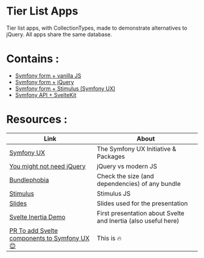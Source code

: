 # Tier List Apps
Tier list apps, with CollectionTypes, made to demonstrate alternatives to jQuery. All apps share the same database.

# Contains :
- [Symfony form + vanilla JS](https://yam-yam.dev/vanilla)
- [Symfony form + jQuery](https://yam-yam.dev/jquery)
- [Symfony form + Stimulus (Symfony UX)](https://yam-yam.dev/stimulus)
- [Symfony API + SvelteKit](https://svelte-kit.yam-yam.dev)

# Resources :
| Link                                                                                                            |  About                                                          |
| --------------------------------------------------------------------------------------------------------------- | ----------------------------------------------------------------|
| [Symfony UX](https://symfony.com/doc/current/frontend/ux.html)                                                  | The Symfony UX Initiative & Packages                            |
| [You might not need jQuery](https://youmightnotneedjquery.com/)                                                 | jQuery vs modern JS                                             |
| [Bundlephobia](https://bundlephobia.com/)                                                                       | Check the size (and dependencies) of any bundle                 |
| [Stimulus](https://stimulus.hotwired.dev/)                                                                      | Stimulus JS                                                     |
| [Slides](https://docs.google.com/presentation/d/1dkVUj5-EsEkZgMoTvWzgNz97Zg0z3xEdxlVk1F6uU8c/edit?usp=sharing)  | Slides used for the presentation                                |
| [Svelte Inertia Demo](https://github.com/YummYume/healthy-foods)                                                | First presentation about Svelte and Inertia (also useful here)  |
| [PR To add Svelte components to Symfony UX 😊](https://github.com/symfony/ux/pull/498)                          | This is 🔥                                                      |
